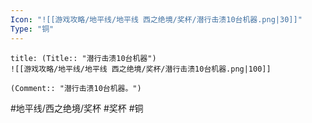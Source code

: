 ```yaml
---
Icon: "![[游戏攻略/地平线/地平线 西之绝境/奖杯/潜行击溃10台机器.png|30]]"
Type: "铜"
---
```

```ad-common-bronze-trophy
title: (Title:: "潜行击溃10台机器")
![[游戏攻略/地平线/地平线 西之绝境/奖杯/潜行击溃10台机器.png|100]]

(Comment:: "潜行击溃10台机器。")
```

#地平线/西之绝境/奖杯 #奖杯 #铜
